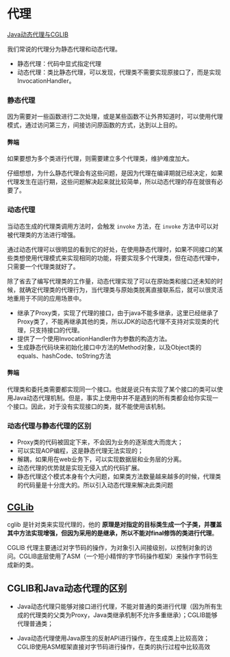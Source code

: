 # 代理

[Java动态代理与CGLIB](http://www.importnew.com/22015.html)

我们常说的代理分为静态代理和动态代理。

  - 静态代理：代码中显式指定代理
  - 动态代理：类比静态代理，可以发现，代理类不需要实现原接口了，而是实现InvocationHandler。


### 静态代理

因为需要对一些函数进行二次处理，或是某些函数不让外界知道时，可以使用代理模式，通过访问第三方，间接访问原函数的方式，达到以上目的。

#### 弊端

如果要想为多个类进行代理，则需要建立多个代理类，维护难度加大。

仔细想想，为什么静态代理会有这些问题，是因为代理在编译期就已经决定，如果代理发生在运行期，这些问题解决起来就比较简单，所以动态代理的存在就很有必要了。

### 动态代理

当动态生成的代理类调用方法时，会触发 `invoke` 方法，在 `invoke` 方法中可以对被代理类的方法进行增强。

通过动态代理可以很明显的看到它的好处，在使用静态代理时，如果不同接口的某些类想使用代理模式来实现相同的功能，将要实现多个代理类，但在动态代理中，只需要一个代理类就好了。

除了省去了编写代理类的工作量，动态代理实现了可以在原始类和接口还未知的时候，就确定代理类的代理行为，当代理类与原始类脱离直接联系后，就可以很灵活地重用于不同的应用场景中。

  - 继承了Proxy类，实现了代理的接口，由于java不能多继承，这里已经继承了Proxy类了，不能再继承其他的类，所以JDK的动态代理不支持对实现类的代理，只支持接口的代理。
  - 提供了一个使用InvocationHandler作为参数的构造方法。
  - 生成静态代码块来初始化接口中方法的Method对象，以及Object类的equals、hashCode、toString方法

#### 弊端

代理类和委托类需要都实现同一个接口。也就是说只有实现了某个接口的类可以使用Java动态代理机制。但是，事实上使用中并不是遇到的所有类都会给你实现一个接口。因此，对于没有实现接口的类，就不能使用该机制。

### 动态代理与静态代理的区别

- Proxy类的代码被固定下来，不会因为业务的逐渐庞大而庞大；
- 可以实现AOP编程，这是静态代理无法实现的；
- 解耦，如果用在web业务下，可以实现数据层和业务层的分离。
- 动态代理的优势就是实现无侵入式的代码扩展。
- 静态代理这个模式本身有个大问题，如果类方法数量越来越多的时候，代理类的代码量是十分庞大的。所以引入动态代理来解决此类问题

## [CGLib](http://blog.csdn.net/danchu/article/details/70238002)

cglib 是针对类来实现代理的，他的 **原理是对指定的目标类生成一个子类，并覆盖其中方法实现增强，但因为采用的是继承，所以不能对final修饰的类进行代理**。

CGLIB 代理主要通过对字节码的操作，为对象引入间接级别，以控制对象的访问。CGLIB底层使用了ASM（一个短小精悍的字节码操作框架）来操作字节码生成新的类。

## CGLIB和Java动态代理的区别

  - Java动态代理只能够对接口进行代理，不能对普通的类进行代理（因为所有生成的代理类的父类为Proxy，Java类继承机制不允许多重继承）；CGLIB能够代理普通类；

  - Java动态代理使用Java原生的反射API进行操作，在生成类上比较高效；CGLIB使用ASM框架直接对字节码进行操作，在类的执行过程中比较高效
